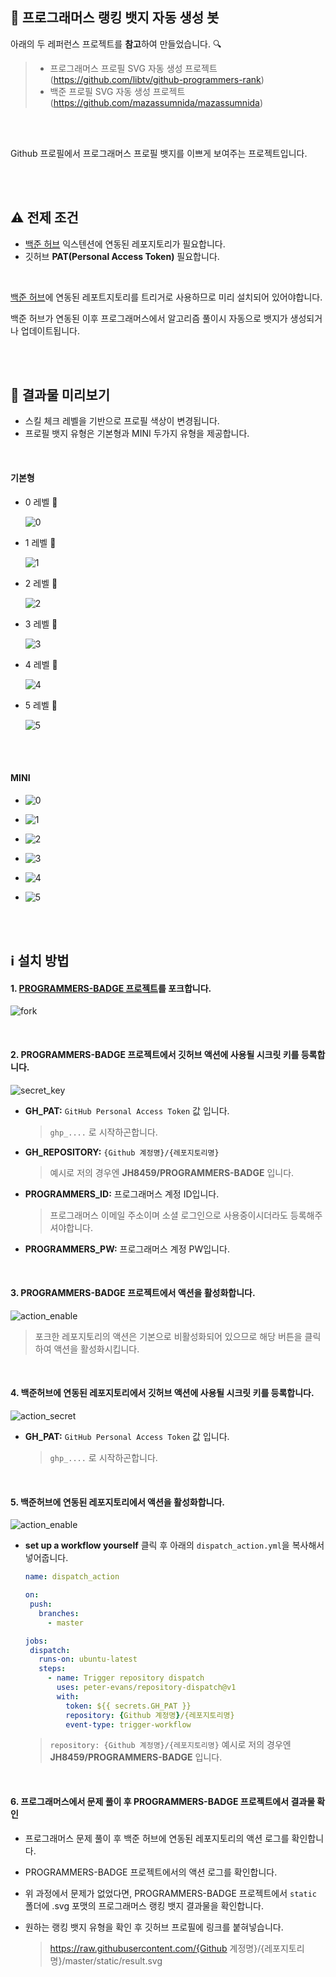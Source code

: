 ## 🤖 프로그래머스 랭킹 뱃지 자동 생성 봇

아래의 두 레퍼런스 프로젝트를 **참고**하여 만들었습니다. 🔍

> - 프로그래머스 프로필 SVG 자동 생성 프로젝트 (https://github.com/libtv/github-programmers-rank)
> - 백준 프로필 SVG 자동 생성 프로젝트 (https://github.com/mazassumnida/mazassumnida)

<br/>
<br/>
  
Github 프로필에서 프로그래머스 프로필 뱃지를 이쁘게 보여주는 프로젝트입니다. 
  

<br/>
<br/>

## ⚠️ 전제 조건

- [백준 허브](https://github.com/BaekjoonHub/BaekjoonHub) 익스텐션에 연동된 레포지토리가 필요합니다.
- 깃허브 **PAT(Personal Access Token)** 필요합니다.

<br/> 

[백준 허브](https://github.com/BaekjoonHub/BaekjoonHub)에 연동된 레포트지토리를 트리거로 사용하므로 미리 설치되어 있어야합니다. 

백준 허브가 연동된 이후 프로그래머스에서 알고리즘 풀이시 자동으로 뱃지가 생성되거나 업데이트됩니다.

<br/>
<br/>

## 🔎 결과물 미리보기

- 스킬 체크 레벨을 기반으로 프로필 색상이 변경됩니다.
- 프로필 뱃지 유형은 기본형과 MINI 두가지 유형을 제공합니다.

<br/>

#### 기본형

- 0 레벨 🍂

  ![0](https://github.com/user-attachments/assets/67375ed3-bc98-4b09-94e0-bf2e8abc1a4c)

- 1 레벨 💍

  ![1](https://github.com/user-attachments/assets/87a898b2-07f0-4d57-9dda-73d420fb85c3)

- 2 레벨 🏅

  ![2](https://github.com/user-attachments/assets/37a5507c-5363-4223-8f55-1b52babff55c)

- 3 레벨 💚

  ![3](https://github.com/user-attachments/assets/9bea1ddb-4f32-4530-be3e-c6c219e82848)

- 4 레벨 💎

  ![4](https://github.com/user-attachments/assets/246a209b-8f3a-4ec0-8567-350c3f3ef67e)
        
- 5 레벨 🍒
  
  ![5](https://github.com/user-attachments/assets/5fa40784-8e93-43da-99db-b6d145116cb2)

<br/>
<br/>

#### MINI

- ![0](https://github.com/user-attachments/assets/d99c01c5-6c07-4ee4-920f-fc8e7aedd59b)

- ![1](https://github.com/user-attachments/assets/8ba5e78c-b6e6-4696-8813-3b6b45ce1350)

- ![2](https://github.com/user-attachments/assets/99b1f14b-8464-44a4-a124-6f2fc76ba1d9)

- ![3](https://github.com/user-attachments/assets/c739ac61-a177-4144-b682-1fef43f5b4a5)

- ![4](https://github.com/user-attachments/assets/f4516599-931e-4a77-962e-33ab2504ac1f)
        
- ![5](https://github.com/user-attachments/assets/93764c39-942f-4190-938a-20c48fb9f49a)

  

<br/>
<br/>

## ℹ️ 설치 방법

#### 1. <a href="https://github.com/JH8459/PROGRAMMERS-BADGE" target="_blank">PROGRAMMERS-BADGE 프로젝트</a>를 포크합니다.

  ![fork](https://github.com/user-attachments/assets/0d68e181-41a4-4654-bc4c-32d166f9ce4f)
  
  <br/>

#### 2. PROGRAMMERS-BADGE 프로젝트에서 깃허브 액션에 사용될 시크릿 키를 등록합니다.

  ![secret_key](https://github.com/user-attachments/assets/58cb57f5-c06b-4cc9-b242-2189d10e4a4e)

  - **GH_PAT:** `GitHub Personal Access Token` 값 입니다.

    > `ghp_....` 로 시작하곤합니다.
  
  - **GH_REPOSITORY:** `{Github 계정명}/{레포지토리명}` 

    > 예시로 저의 경우엔 **JH8459/PROGRAMMERS-BADGE** 입니다.

  - **PROGRAMMERS_ID:** 프로그래머스 계정 ID입니다.

    > 프로그래머스 이메일 주소이며 소셜 로그인으로 사용중이시더라도 등록해주셔야합니다.

  - **PROGRAMMERS_PW:** 프로그래머스 계정 PW입니다.

  <br/>

#### 3. PROGRAMMERS-BADGE 프로젝트에서 액션을 활성화합니다.

  ![action_enable](https://github.com/user-attachments/assets/99b7d0fc-8c59-4f0b-85aa-71f591ad01bc)

  > 포크한 레포지토리의 액션은 기본으로 비활성화되어 있으므로 해당 버튼을 클릭하여 액션을 활성화시킵니다.

  <br/>

#### 4. 백준허브에 연동된 레포지토리에서 깃허브 액션에 사용될 시크릿 키를 등록합니다.

  ![action_secret](https://github.com/user-attachments/assets/e55dc536-4764-4167-9d1e-687262c996b5)

  - **GH_PAT:** `GitHub Personal Access Token` 값 입니다.

    > `ghp_....` 로 시작하곤합니다.

  <br/>

#### 5. 백준허브에 연동된 레포지토리에서 액션을 활성화합니다.

  ![action_enable](https://github.com/user-attachments/assets/b3902eef-cd91-4c89-b5c1-da0038b4ad8e)

  - **set up a workflow yourself** 클릭 후 아래의 `dispatch_action.yml`을 복사해서 넣어줍니다.

    ```yml
    name: dispatch_action

    on:
     push:
       branches:
         - master
    
    jobs:
     dispatch:
       runs-on: ubuntu-latest
       steps:
         - name: Trigger repository dispatch
           uses: peter-evans/repository-dispatch@v1
           with:
             token: ${{ secrets.GH_PAT }}
             repository: {Github 계정명}/{레포지토리명}
             event-type: trigger-workflow
    ```

    > `repository: {Github 계정명}/{레포지토리명}` 예시로 저의 경우엔 **JH8459/PROGRAMMERS-BADGE** 입니다.

  <br/>

#### 6. 프로그래머스에서 문제 풀이 후 PROGRAMMERS-BADGE 프로젝트에서 결과물 확인

  - 프로그래머스 문제 풀이 후 백준 허브에 연동된 레포지토리의 액션 로그를 확인합니다.
  - PROGRAMMERS-BADGE 프로젝트에서의 액션 로그를 확인합니다.
  - 위 과정에서 문제가 없었다면, PROGRAMMERS-BADGE 프로젝트에서 `static` 폴더에 .svg 포맷의 프로그래머스 랭킹 뱃지 결과물을 확인합니다.
  - 원하는 랭킹 뱃지 유형을 확인 후 깃허브 프로필에 링크를 붙혀넣습니다.

    > https://raw.githubusercontent.com/{Github 계정명}/{레포지토리명}/master/static/result.svg
  
<br/>
<br/>


